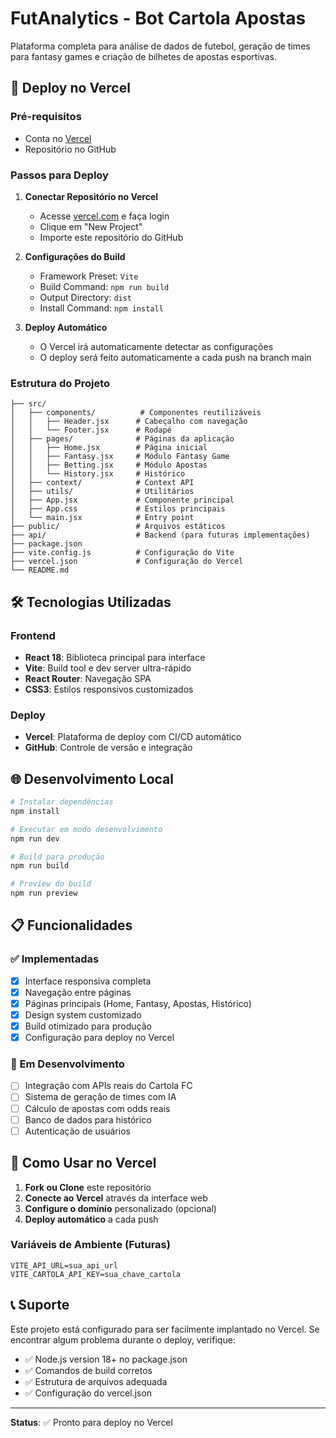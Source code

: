 # FutAnalytics - Bot Cartola Apostas

Plataforma completa para análise de dados de futebol, geração de times para fantasy games e criação de bilhetes de apostas esportivas.

## 🚀 Deploy no Vercel

### Pré-requisitos
- Conta no [Vercel](https://vercel.com)
- Repositório no GitHub

### Passos para Deploy

1. **Conectar Repositório no Vercel**
   - Acesse [vercel.com](https://vercel.com) e faça login
   - Clique em "New Project"
   - Importe este repositório do GitHub

2. **Configurações do Build**
   - Framework Preset: `Vite`
   - Build Command: `npm run build`
   - Output Directory: `dist`
   - Install Command: `npm install`

3. **Deploy Automático**
   - O Vercel irá automaticamente detectar as configurações
   - O deploy será feito automaticamente a cada push na branch main

### Estrutura do Projeto

```
├── src/
│   ├── components/          # Componentes reutilizáveis
│   │   ├── Header.jsx      # Cabeçalho com navegação
│   │   └── Footer.jsx      # Rodapé
│   ├── pages/              # Páginas da aplicação
│   │   ├── Home.jsx        # Página inicial
│   │   ├── Fantasy.jsx     # Módulo Fantasy Game
│   │   ├── Betting.jsx     # Módulo Apostas
│   │   └── History.jsx     # Histórico
│   ├── context/            # Context API
│   ├── utils/              # Utilitários
│   ├── App.jsx             # Componente principal
│   ├── App.css             # Estilos principais
│   └── main.jsx            # Entry point
├── public/                 # Arquivos estáticos
├── api/                    # Backend (para futuras implementações)
├── package.json
├── vite.config.js          # Configuração do Vite
├── vercel.json             # Configuração do Vercel
└── README.md
```

## 🛠️ Tecnologias Utilizadas

### Frontend
- **React 18**: Biblioteca principal para interface
- **Vite**: Build tool e dev server ultra-rápido
- **React Router**: Navegação SPA
- **CSS3**: Estilos responsivos customizados

### Deploy
- **Vercel**: Plataforma de deploy com CI/CD automático
- **GitHub**: Controle de versão e integração

## 🌐 Desenvolvimento Local

```bash
# Instalar dependências
npm install

# Executar em modo desenvolvimento
npm run dev

# Build para produção
npm run build

# Preview do build
npm run preview
```

## 📋 Funcionalidades

### ✅ Implementadas
- [x] Interface responsiva completa
- [x] Navegação entre páginas
- [x] Páginas principais (Home, Fantasy, Apostas, Histórico)
- [x] Design system customizado
- [x] Build otimizado para produção
- [x] Configuração para deploy no Vercel

### 🔄 Em Desenvolvimento
- [ ] Integração com APIs reais do Cartola FC
- [ ] Sistema de geração de times com IA
- [ ] Cálculo de apostas com odds reais
- [ ] Banco de dados para histórico
- [ ] Autenticação de usuários

## 🎯 Como Usar no Vercel

1. **Fork ou Clone** este repositório
2. **Conecte ao Vercel** através da interface web
3. **Configure o domínio** personalizado (opcional)
4. **Deploy automático** a cada push

### Variáveis de Ambiente (Futuras)
```env
VITE_API_URL=sua_api_url
VITE_CARTOLA_API_KEY=sua_chave_cartola
```

## 📞 Suporte

Este projeto está configurado para ser facilmente implantado no Vercel. Se encontrar algum problema durante o deploy, verifique:

- ✅ Node.js version 18+ no package.json
- ✅ Comandos de build corretos
- ✅ Estrutura de arquivos adequada
- ✅ Configuração do vercel.json

---

**Status**: ✅ Pronto para deploy no Vercel
